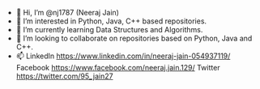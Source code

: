 - 👋 Hi, I’m @nj1787 (Neeraj Jain)
- 👀 I’m interested in Python, Java, C++ based repositories.
- 🌱 I’m currently learning Data Structures and Algorithms.
- 💞️ I’m looking to collaborate on repositories based on Python, Java and C++.
- 📫 LinkedIn https://www.linkedin.com/in/neeraj-jain-054937119/ Facebook https://www.facebook.com/neeraj.jain.129/ Twitter https://twitter.com/95_jain27

<!---
nj1787/nj1787 is a ✨ special ✨ repository because its `README.md` (this file) appears on your GitHub profile.
You can click the Preview link to take a look at your changes.
--->
